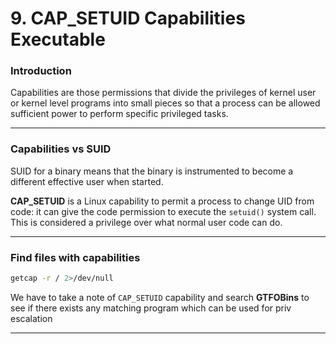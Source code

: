 # 9. CAP\_SETUID Capabilities Executable

### Introduction

Capabilities are those permissions that divide the privileges of kernel user or kernel level programs into small pieces so that a process can be allowed sufficient power to perform specific privileged tasks.

***

### Capabilities vs SUID

SUID for a binary means that the binary is instrumented to become a different effective user when started.

**CAP\_SETUID** is a Linux capability to permit a process to change UID from code: it can give the code permission to execute the `setuid()` system call. This is considered a privilege over what normal user code can do.

***

### Find files with capabilities

```bash
getcap -r / 2>/dev/null
```

We have to take a note of `CAP_SETUID` capability and search **GTFOBins** to see if there exists any matching program which can be used for priv escalation

***
